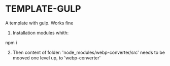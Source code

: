 # TEMPLATE-GULP
A template with gulp. Works fine


1. Installation modules whith: 

npm i

2. Then content of folder: 'node_modules/webp-converter/src' 
    needs to be mooved one level up, to 'webp-converter'